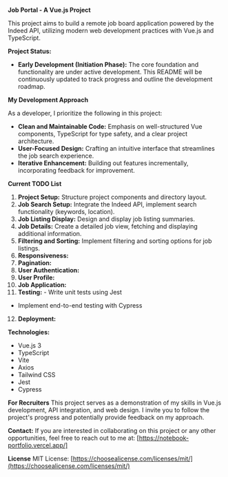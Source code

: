 **Job Portal - A Vue.js Project**

This project aims to build a remote job board application powered by the Indeed API, utilizing modern web development practices with Vue.js and TypeScript.

**Project Status:**

- **Early Development (Initiation Phase):** The core foundation and functionality are under active development. This README will be continuously updated to track progress and outline the development roadmap.

**My Development Approach**

As a developer, I prioritize the following in this project:

- **Clean and Maintainable Code:** Emphasis on well-structured Vue components, TypeScript for type safety, and a clear project architecture.
- **User-Focused Design:** Crafting an intuitive interface that streamlines the job search experience.
- **Iterative Enhancement:** Building out features incrementally, incorporating feedback for improvement.

**Current TODO List**

1. **Project Setup:**
   Structure project components and directory layout.
2. **Job Search Setup:** Integrate the Indeed API, implement search functionality (keywords, location).
3. **Job Listing Display:** Design and display job listing summaries.
4. **Job Details:** Create a detailed job view, fetching and displaying additional information.
5. **Filtering and Sorting:** Implement filtering and sorting options for job listings.
6. **Responsiveness:**
7. **Pagination:**
8. **User Authentication:**
9. **User Profile:**
10. **Job Application:**
11. **Testing:** - Write unit tests using Jest

- Implement end-to-end testing with Cypress

12. **Deployment:**

**Technologies:**

- Vue.js 3
- TypeScript
- Vite
- Axios
- Tailwind CSS
- Jest
- Cypress

**For Recruiters**
This project serves as a demonstration of my skills in Vue.js development, API integration, and web design. I invite you to follow the project's progress and potentially provide feedback on my approach.

**Contact:**
If you are interested in collaborating on this project or any other opportunities, feel free to reach out to me at: [https://notebook-portfolio.vercel.app/]

**License**
MIT License: [https://choosealicense.com/licenses/mit/](https://choosealicense.com/licenses/mit/)
